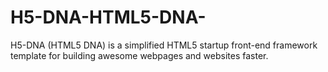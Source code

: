# H5-DNA-HTML5-DNA-
H5-DNA (HTML5 DNA) is a simplified HTML5 startup front-end framework template for building awesome webpages and websites faster.
